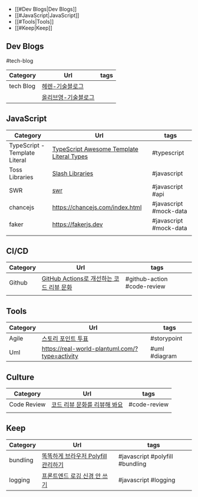
- [[#Dev Blogs|Dev Blogs]]
- [[#JavaScript|JavaScript]]
- [[#Tools|Tools]]
- [[#Keep|Keep]]


## Dev Blogs   

#tech-blog

| Category  | Url                                         | tags |
| --------- | ------------------------------------------- | ---- |
| tech Blog | [헤렌-기술블로그](https://techblog.herrencorp.com) |      |
|           | [올리브영-기술블로그](https://oliveyoung.tech)       |      |


## JavaScript

| Category                      | Url                                                                                                      | tags                   |
| ----------------------------- | -------------------------------------------------------------------------------------------------------- | ---------------------- |
| TypeScript - Template Literal | [TypeScript Awesome Template Literal Types](https://github.com/ghoullier/awesome-template-literal-types) | #typescript            |
| Toss Libraries                | [Slash Libraries](https://slash.page)                                                                    | #javascript            |
| SWR                           | [swr](https://swr.vercel.app/docs/advanced/understanding)                                                | #javascript  #api      |
| chancejs                      | https://chancejs.com/index.html                                                                          | #javascript #mock-data |
| faker                         | https://fakerjs.dev                                                                                      | #javascript #mock-data |
|                               |                                                                                                          |                        |



## CI/CD

| Category | Url                                                              | tags                        |
| -------- | ---------------------------------------------------------------- | --------------------------- |
| Github   | [GitHub Actions로 개선하는 코드 리뷰 문화](https://toss.tech/article/25431) | #github-action #code-review |
|          |                                                                  |                             |


## Tools

| Category | Url                                            | tags          |
| -------- | ---------------------------------------------- | ------------- |
| Agile    | [스토리 포인트 투표](https://poinz.herokuapp.com)      | #storypoint   |
| Uml      | https://real-world-plantuml.com/?type=activity | #uml #diagram |

## Culture

| Category    | Url                                                                                      | tags         |
| ----------- | ---------------------------------------------------------------------------------------- | ------------ |
| Code Review | [코드 리뷰 문화를 리뷰해 봐요](https://techblog.herrencorp.com/944b4da4-a0e1-434c-af53-83b38c09a1a5) | #code-review |
|             |                                                                                          |              |



## Keep

| Category | Url                                                                  | tags                            |
| -------- | -------------------------------------------------------------------- | ------------------------------- |
| bundling | [똑똑하게 브라우저 Polyfill 관리하기](https://toss.tech/article/smart-polyfills) | #javascript #polyfill #bundling |
| logging  | [프론트엔드 로깅 신경 안 쓰기](https://toss.tech/article/engineering-note-5)     | #javascript #logging            |
